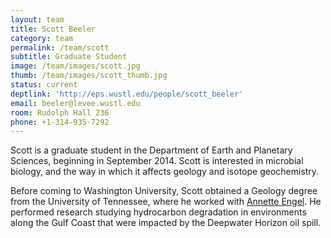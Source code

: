 ```yaml
---
layout: team
title: Scott Beeler
category: team
permalink: /team/scott
subtitle: Graduate Student
image: /team/images/scott.jpg
thumb: /team/images/scott_thumb.jpg
status: current
deptlink: 'http://eps.wustl.edu/people/scott_beeler'
email: beeler@levee.wustl.edu
room: Rudolph Hall 236
phone: +1-314-935-7292
---
```


Scott is a graduate student in the Department of Earth and Planetary Sciences, beginning  in September 2014. Scott is interested in microbial biology, and the way in which it affects geology and isotope geochemistry.  

Before coming to Washington University, Scott obtained a Geology degree from the University of Tennessee, where he worked with [Annette Engel](http://eps.utk.edu/faculty/engel.php). He performed research studying hydrocarbon degradation in environments along the Gulf Coast that were impacted by the Deepwater Horizon oil spill. 

